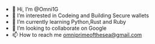 - 👋 Hi, I’m @Omni1G
- 👀 I’m interested in Codeing and Building Secure wallets 
- 🌱 I’m currently learning Python,Rust and Ruby
- 💞️ I’m looking to collaborate on Google
- 📫 How to reach me omniprimeofthesea@gmail.com

<!---
Omni1G/Omni1G is a ✨ special ✨ repository because its `README.md` (this file) appears on your GitHub profile.
You can click the Preview link to take a look at your changes.
--->
